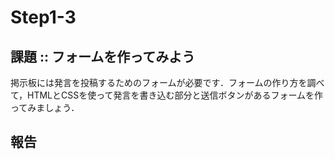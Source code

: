 # Step1-3

## 課題 :: フォームを作ってみよう

掲示板には発言を投稿するためのフォームが必要です．フォームの作り方を調べて，HTMLとCSSを使って発言を書き込む部分と送信ボタンがあるフォームを作ってみましょう．

## 報告